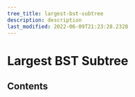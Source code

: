 ```yaml
---
tree_title: largest-bst-subtree
description: description
last_modified: 2022-06-09T21:23:28.2328
---
```


# Largest BST Subtree

## Contents
